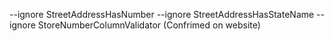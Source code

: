 --ignore StreetAddressHasNumber --ignore StreetAddressHasStateName --ignore StoreNumberColumnValidator (Confrimed on website)
